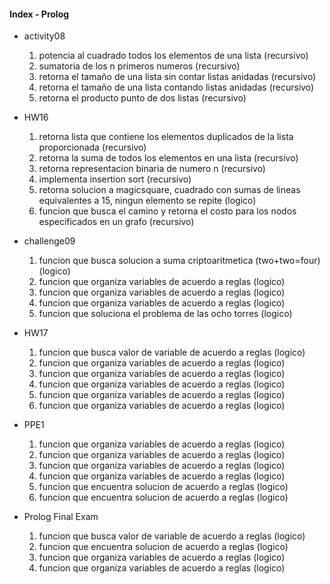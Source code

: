 #### Index - Prolog ####

- activity08 
	1. potencia al cuadrado todos los elementos de una lista (recursivo)
	2. sumatoria de los n primeros numeros (recursivo)
	3. retorna el tamaño de una lista sin contar listas anidadas (recursivo)
	4. retorna el tamaño de una lista contando listas anidadas (recursivo)
	5. retorna el producto punto de dos listas (recursivo)

- HW16 
	1. retorna lista que contiene los elementos duplicados de la lista proporcionada (recursivo)
	2. retorna la suma de todos los elementos en una lista (recursivo)
	3. retorna representacion binaria de numero n (recursivo)
	4. implementa insertion sort (recursivo)
	5. retorna solucion a magicsquare, cuadrado con sumas de lineas equivalentes a 15, ningun elemento se repite (logico)
	6. funcion que busca el camino y retorna el costo para los nodos especificados en un grafo (recursivo)

- challenge09 
	1. funcion que busca solucion a suma criptoaritmetica (two+two=four) (logico)
	2. funcion que organiza variables de acuerdo a reglas (logico)
	3. funcion que organiza variables de acuerdo a reglas (logico)
	4. funcion que organiza variables de acuerdo a reglas (logico)
	5. funcion que soluciona el problema de las ocho torres (logico)

- HW17 
	1. funcion que busca valor de variable de acuerdo a reglas (logico)
	2. funcion que organiza variables de acuerdo a reglas (logico)
	3. funcion que organiza variables de acuerdo a reglas (logico)
	4. funcion que organiza variables de acuerdo a reglas (logico)
	5. funcion que organiza variables de acuerdo a reglas (logico)
	6. funcion que organiza variables de acuerdo a reglas (logico)

- PPE1 
	1. funcion que organiza variables de acuerdo a reglas (logico)
	2. funcion que organiza variables de acuerdo a reglas (logico)
	3. funcion que organiza variables de acuerdo a reglas (logico)
	4. funcion que organiza variables de acuerdo a reglas (logico)
	5. funcion que encuentra solucion de acuerdo a reglas (logico)
	6. funcion que encuentra solucion de acuerdo a reglas (logico)

- Prolog Final Exam 
	1. funcion que busca valor de variable de acuerdo a reglas (logico)
	2. funcion que encuentra solucion de acuerdo a reglas (logico)
	3. funcion que organiza variables de acuerdo a reglas (logico)
	4. funcion que organiza variables de acuerdo a reglas (logico)